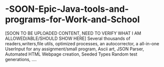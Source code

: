 # -SOON-Epic-Java-tools-and-programs-for-Work-and-School
[SOON TO BE UPLOADED CONTENT, NEED TO VERIFY WHAT I AM ALLOWED/ABLE/SHOULD SHOW HERE] Several thousands of readers,writers,file utils, optimized processes, an autocorrector, a all-in-one UserInput for any assignment/small program, Ascii art, JSON Parser, Automated HTML Webpage creation, Seeded Types Random test generations, ....
